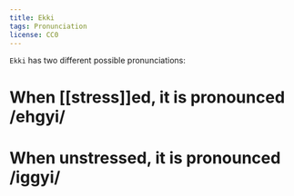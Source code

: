 ```yaml
---
title: Ekki
tags: Pronunciation
license: CC0
---
```


<level b1/>

`Ekki` has two different possible pronunciations:

# When [[stress]]ed, it is pronounced /ehgyi/
# When unstressed, it is pronounced /iggyi/
